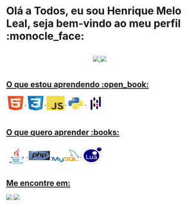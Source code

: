 <h1>Olá a Todos, eu sou Henrique Melo Leal, seja bem-vindo ao meu perfil :monocle_face:</h1>
<br>

<div align="center">
  <a href="https://github.com/HenriqueMLDEV">
  <img height="180em" src="https://github-readme-stats.vercel.app/api?username=HenriqueMLDEV&show_icons=true&theme=dark&include_all_commits=true&count_private=true"/>
  <img height="180em" src="https://github-readme-stats.vercel.app/api/top-langs/?username=HenriqueMLDEV&layout=compact&langs_count=7&theme=dark"/>
</div>
<br>
  
 <h2>O que estou aprendendo :open_book: </h2>
 <div style="display: inline_block">
 <img align="center" alt="Henrique-HTML" height="40" width="50" src="https://raw.githubusercontent.com/devicons/devicon/master/icons/html5/html5-original.svg">
 <img align="center" alt="Henrique-CSS" height="40" width="50" src="https://raw.githubusercontent.com/devicons/devicon/master/icons/css3/css3-original.svg">
 <img align="center" alt="Henrique-JS" height="40" width="50" src="https://raw.githubusercontent.com/devicons/devicon/master/icons/javascript/javascript-original.svg">  <img align="center" alt="Henrique-Python" height="40" width="50" src="https://raw.githubusercontent.com/devicons/devicon/master/icons/python/python-original.svg">
 <img align="center" alt="Henrique-PDS" height="40" width="50" src="https://github.com/devicons/devicon/blob/master/icons/pandas/pandas-original.svg">  
 
</div>
<br>
 
<h2>O que quero aprender :books: </h2>
  
 <div style="display: inline_block">
 <img align="center" alt="Henrique-JAVA" height="45" width="55" src="https://raw.githubusercontent.com/devicons/devicon/master/icons/java/java-original.svg">
 <img align="center" alt="Henrique-php" height="50" width="60" src="https://github.com/devicons/devicon/blob/master/icons/php/php-original.svg">
 <img align="center" alt="Henrique-MySQL" height="65" width="75" src="https://raw.githubusercontent.com/devicons/devicon/master/icons/mysql/mysql-original-wordmark.svg">
 <img align="center" alt="Henrique-Lua" height="45" width="55" src="https://raw.githubusercontent.com/devicons/devicon/master/icons/lua/lua-original-wordmark.svg">
</div>
  
###
  
  <h2>Me encontre em:</h2>
<div> 
 
  <a href = "mailto:hmleal7@gmail.com"><img src="https://img.shields.io/badge/-Gmail-%23333?style=for-the-badge&logo=gmail&logoColor=white" target="_blank"></a>
  <a href="https://www.linkedin.com/in/henrique-m-5a761511b/" target="_blank"><img src="https://img.shields.io/badge/-LinkedIn-%230077B5?style=for-the-badge&logo=linkedin&logoColor=white" target="_blank"></a> 
 </div>

